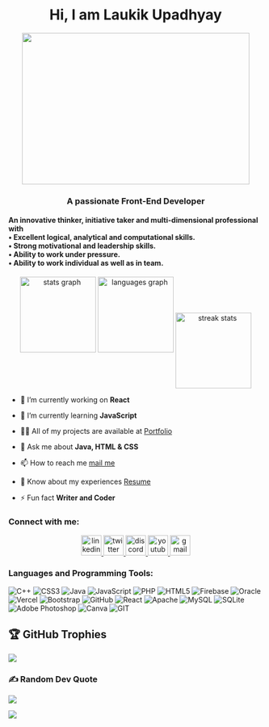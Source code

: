 
<h1 align="center">Hi, I am Laukik Upadhyay</h1>
<div align="center">
  <img  width="450" height="300" src="https://media.giphy.com/media/4Ev0Ari2Nd9io/giphy.gif" />
</div>
<h3 align="center">A passionate Front-End Developer</h3>
<h4>An innovative thinker, initiative taker and multi-dimensional professional with <br>
• Excellent logical, analytical and computational skills.<br>
• Strong motivational and leadership skills.<br>
• Ability to work under pressure.<br>
• Ability to work individual as well as in team.
</h4>

 <div align="center">
  <img src="https://github-readme-stats.vercel.app/api?username=laukikupadhyay&theme=merko&show_icons=true&hide_border=true&count_private=true" height="150" alt="stats graph" />
  <img src="https://github-readme-stats.vercel.app/api/top-langs/?username=laukikupadhyay&theme=merko&show_icons=true&hide_border=true&layout=compact" height="150" alt="languages graph" />   
  <img align="center" height="150" src="https://streak-stats.demolab.com?user=laukikupadhyay&theme=merko&border_radius=50" alt="streak stats" />
</div>


- 🔭 I’m currently working on **React**

- 🌱 I’m currently learning **JavaScript**

- 👨‍💻 All of my projects are available at <a href="https://portfolio-laukik-upadhyay.vercel.app/">Portfolio </a>

- 💬 Ask me about **Java, HTML & CSS**

- 📫 How to reach me <a href="mailto:laukikbhardwaj183@gmail.com">mail me</a>

- 📄 Know about my experiences <a href="https://drive.google.com/file/d/1h2TPeL_KSLvI4C4hHw3pvwFq2VanF0mD/view?usp=sharing">Resume</a>

- ⚡ Fun fact **Writer and Coder**


<h3 align="left">Connect with me:</h3>
<div align="center">
  <a href="https://www.linkedin.com/in/laukik-upadhyay-b96394184" target="_blank">
    <img src="https://img.shields.io/static/v1?message=LinkedIn&logo=linkedin&label=&color=0077B5&logoColor=white&labelColor=&style=for-the-badge" height="40" alt="linkedin logo"  />
  </a>
  <a href="https://twitter.com/its_laukik" target="_blank">
    <img src="https://img.shields.io/static/v1?message=Twitter&logo=twitch&label=&color=9146FF&logoColor=&labelColor=&style=for-the-badge" height="40" alt="twitter logo"  />
  </a>
  <a href="discordapp.com/users/laukik#2838" target="_blank">
    <img src="https://img.shields.io/static/v1?message=Discord&logo=discord&label=&color=7289DA&logoColor=white&labelColor=&style=for-the-badge" height="40" alt="discord logo"  />
  </a>
  <a href="https://www.youtube.com/channel/UCsilfa0sRWxEZduSpxxDebg" target="_blank">
    <img src="https://img.shields.io/static/v1?message=Youtube&logo=youtube&label=&color=FF0000&logoColor=white&labelColor=&style=for-the-badge" height="40" alt="youtube logo"  />
  </a>
  <a href="laukikbhardwaj183@gmail.com" target="_blank">
    <img src="https://img.shields.io/static/v1?message=Gmail&logo=gmail&label=&color=D14836&logoColor=white&labelColor=&style=for-the-badge" height="40" alt="gmail logo"  />
  </a>
</div>


<h3 align="left">Languages and Programming Tools:</h3>


![C++](https://img.shields.io/badge/c++-%2300599C.svg?style=for-the-badge&logo=c%2B%2B&logoColor=white) ![CSS3](https://img.shields.io/badge/css3-%231572B6.svg?style=for-the-badge&logo=css3&logoColor=white) ![Java](https://img.shields.io/badge/java-%23ED8B00.svg?style=for-the-badge&logo=java&logoColor=white) ![JavaScript](https://img.shields.io/badge/javascript-%23323330.svg?style=for-the-badge&logo=javascript&logoColor=%23F7DF1E) ![PHP](https://img.shields.io/badge/php-%23777BB4.svg?style=for-the-badge&logo=php&logoColor=white) ![HTML5](https://img.shields.io/badge/html5-%23E34F26.svg?style=for-the-badge&logo=html5&logoColor=white) ![Firebase](https://img.shields.io/badge/firebase-%23039BE5.svg?style=for-the-badge&logo=firebase) ![Oracle](https://img.shields.io/badge/Oracle-F80000?style=for-the-badge&logo=oracle&logoColor=white) ![Vercel](https://img.shields.io/badge/vercel-%23000000.svg?style=for-the-badge&logo=vercel&logoColor=white) ![Bootstrap](https://img.shields.io/badge/bootstrap-%23563D7C.svg?style=for-the-badge&logo=bootstrap&logoColor=white) ![GitHub](https://img.shields.io/badge/GitHub-%23121011.svg?style=for-the-badge&logo=github&logoColor=white) ![React](https://img.shields.io/badge/react-%2320232a.svg?style=for-the-badge&logo=react&logoColor=%2361DAFB) ![Apache](https://img.shields.io/badge/apache-%23D42029.svg?style=for-the-badge&logo=apache&logoColor=white) ![MySQL](https://img.shields.io/badge/mysql-%2300f.svg?style=for-the-badge&logo=mysql&logoColor=white) ![SQLite](https://img.shields.io/badge/sqlite-%2307405e.svg?style=for-the-badge&logo=sqlite&logoColor=white) ![Adobe Photoshop](https://img.shields.io/badge/adobephotoshop-%2331A8FF.svg?style=for-the-badge&logo=adobephotoshop&logoColor=white) ![Canva](https://img.shields.io/badge/Canva-%2300C4CC.svg?style=for-the-badge&logo=Canva&logoColor=white) ![GIT](https://img.shields.io/badge/Git-fc6d26?style=for-the-badge&logo=git&logoColor=white)


## 🏆 GitHub Trophies
![](https://github-profile-trophy.vercel.app/?username=laukikupadhyay&theme=juicyfresh&no-frame=true&no-bg=false&margin-w=4)

### ✍️ Random Dev Quote
![](https://quotes-github-readme.vercel.app/api?type=vetical&theme=radical)

[![](https://visitcount.itsvg.in/api?id=laukikupadhyay&icon=0&color=0)](https://visitcount.itsvg.in)
